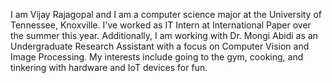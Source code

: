 I am Vijay Rajagopal and I am a computer science major at the University of Tennessee, Knoxville. I've worked as IT Intern at International Paper over the summer this year. Additionally, I am working with Dr. Mongi Abidi as an Undergraduate Research Assistant with a focus on Computer Vision and Image Processing. My interests include going to the gym, cooking, and tinkering with hardware and IoT devices for fun.
